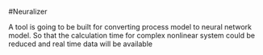 #Neuralizer

A tool is going to be built for converting process model to neural network
model. So that the calculation time for complex nonlinear system could be 
reduced and real time data will be available


